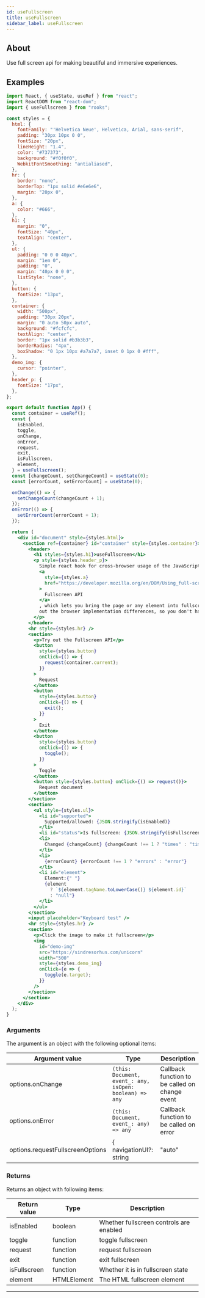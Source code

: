 ```yaml
---
id: useFullscreen
title: useFullscreen
sidebar_label: useFullscreen
---
```


## About

Use full screen api for making beautiful and immersive experiences.

## Examples

```jsx
import React, { useState, useRef } from "react";
import ReactDOM from "react-dom";
import { useFullscreen } from "rooks";

const styles = {
  html: {
    fontFamily: "'Helvetica Neue', Helvetica, Arial, sans-serif",
    padding: "30px 10px 0 0",
    fontSize: "20px",
    lineHeight: "1.4",
    color: "#737373",
    background: "#f0f0f0",
    WebkitFontSmoothing: "antialiased",
  },
  hr: {
    border: "none",
    borderTop: "1px solid #e6e6e6",
    margin: "20px 0",
  },
  a: {
    color: "#666",
  },
  h1: {
    margin: "0",
    fontSize: "40px",
    textAlign: "center",
  },
  ul: {
    padding: "0 0 0 40px",
    margin: "1em 0",
    padding: "0",
    margin: "40px 0 0 0",
    listStyle: "none",
  },
  button: {
    fontSize: "13px",
  },
  container: {
    width: "500px",
    padding: "30px 20px",
    margin: "0 auto 50px auto",
    background: "#fcfcfc",
    textAlign: "center",
    border: "1px solid #b3b3b3",
    borderRadius: "4px",
    boxShadow: "0 1px 10px #a7a7a7, inset 0 1px 0 #fff",
  },
  demo_img: {
    cursor: "pointer",
  },
  header_p: {
    fontSize: "17px",
  },
};

export default function App() {
  const container = useRef();
  const {
    isEnabled,
    toggle,
    onChange,
    onError,
    request,
    exit,
    isFullscreen,
    element,
  } = useFullscreen();
  const [changeCount, setChangeCount] = useState(0);
  const [errorCount, setErrorCount] = useState(0);

  onChange(() => {
    setChangeCount(changeCount + 1);
  });
  onError(() => {
    setErrorCount(errorCount + 1);
  });

  return (
    <div id="document" style={styles.html}>
      <section ref={container} id="container" style={styles.container}>
        <header>
          <h1 styles={styles.h1}>useFullscreen</h1>
          <p style={styles.header_p}>
            Simple react hook for cross-browser usage of the JavaScript{" "}
            <a
              style={styles.a}
              href="https://developer.mozilla.org/en/DOM/Using_full-screen_mode"
            >
              Fullscreen API
            </a>
            , which lets you bring the page or any element into fullscreen. Smoothens
            out the browser implementation differences, so you don't have too.
          </p>
        </header>
        <hr style={styles.hr} />
        <section>
          <p>Try out the Fullscreen API</p>
          <button
            style={styles.button}
            onClick={() => {
              request(container.current);
            }}
          >
            Request
          </button>
          <button
            style={styles.button}
            onClick={() => {
              exit();
            }}
          >
            Exit
          </button>
          <button
            style={styles.button}
            onClick={() => {
              toggle();
            }}
          >
            Toggle
          </button>
          <button style={styles.button} onClick={() => request()}>
            Request document
          </button>
        </section>
        <section>
          <ul style={styles.ul}>
            <li id="supported">
              Supported/allowed: {JSON.stringify(isEnabled)}
            </li>
            <li id="status">Is fullscreen: {JSON.stringify(isFullscreen)}</li>
            <li>
              Changed {changeCount} {changeCount !== 1 ? "times" : "time"}
            </li>
            <li>
              {errorCount} {errorCount !== 1 ? "errors" : "error"}
            </li>
            <li id="element">
              Element:{" "}
              {element
                ? `${element.tagName.toLowerCase()} ${element.id}`
                : "null"}
            </li>
          </ul>
        </section>
        <input placeholder="Keyboard test" />
        <hr style={styles.hr} />
        <section>
          <p>Click the image to make it fullscreen</p>
          <img
            id="demo-img"
            src="https://sindresorhus.com/unicorn"
            width="500"
            style={styles.demo_img}
            onClick={e => {
              toggle(e.target);
            }}
          />
        </section>
      </section>
    </div>
  );
}
```

### Arguments

The argument is an object with the following optional items:

| Argument value                   | Type                                                    | Description                                    |
| -------------------------------- | ------------------------------------------------------- | ---------------------------------------------- |
| options.onChange                 | `(this: Document, event_: any, isOpen: boolean) => any` | Callback function to be called on change event |
| options.onError                  | `(this: Document, event_: any) => any`                  | Callback function to be called on error        |
| options.requestFullscreenOptions | \{ navigationUI?: string                                | "auto"                                         | "hide" | "show" \} | Whether to show navigation UI |

### Returns

Returns an object with following items:

| Return value | Type        | Description                             |
| ------------ | ----------- | --------------------------------------- |
| isEnabled    | boolean     | Whether fullscreen controls are enabled |
| toggle       | function    | toggle fullscreen                       |
| request      | function    | request fullscreen                      |
| exit         | function    | exit fullscreen                         |
| isFullscreen | function    | Whether it is in fullscreen state       |
| element      | HTMLElement | The HTML fullscreen element             |

---
